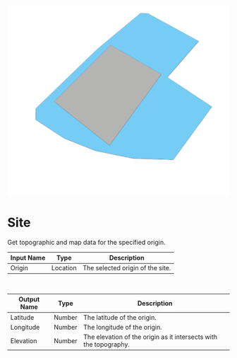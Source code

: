 <img src="preview.png" width="512">
            
# Site

Get topographic and map data for the specified origin.

|Input Name|Type|Description|
|---|---|---|
|Origin|Location|The selected origin of the site.|


<br>

|Output Name|Type|Description|
|---|---|---|
|Latitude|Number|The latitude of the origin.|
|Longitude|Number|The longitude of the origin.|
|Elevation|Number|The elevation of the origin as it intersects with the topography.|

